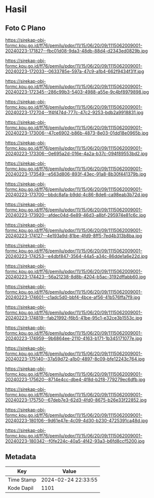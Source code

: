 # Hasil

## Foto C Plano

https://sirekap-obj-formc.kpu.go.id/ff76/pemilu/pdpr/11/15/06/20/09/1115062009001-20240223-171827--fbc01d08-9da3-48db-88d4-d2343ed0829b.jpg

https://sirekap-obj-formc.kpu.go.id/ff76/pemilu/pdpr/11/15/06/20/09/1115062009001-20240223-172033--0633785e-597a-47c9-a1b4-662f9434f31f.jpg

https://sirekap-obj-formc.kpu.go.id/ff76/pemilu/pdpr/11/15/06/20/09/1115062009001-20240223-172345--286c99b3-5403-4988-a55e-9c4bf8979898.jpg

https://sirekap-obj-formc.kpu.go.id/ff76/pemilu/pdpr/11/15/06/20/09/1115062009001-20240223-172704--1f4f474d-777c-47c2-9253-bdb2a9918831.jpg

https://sirekap-obj-formc.kpu.go.id/ff76/pemilu/pdpr/11/15/06/20/09/1115062009001-20240223-173006--47ce6902-b86b-4873-8e03-01dd18e0965b.jpg

https://sirekap-obj-formc.kpu.go.id/ff76/pemilu/pdpr/11/15/06/20/09/1115062009001-20240223-173306--0e695a2d-016e-4a2a-b37c-094f89553bd2.jpg

https://sirekap-obj-formc.kpu.go.id/ff76/pemilu/pdpr/11/15/06/20/09/1115062009001-20240223-173549--e563d806-893f-43ec-91a8-8b30f441379b.jpg

https://sirekap-obj-formc.kpu.go.id/ff76/pemilu/pdpr/11/15/06/20/09/1115062009001-20240223-173700--bbdc8afa-b9dd-4c86-8de6-ca98eab3b72d.jpg

https://sirekap-obj-formc.kpu.go.id/ff76/pemilu/pdpr/11/15/06/20/09/1115062009001-20240223-173920--afdec04d-6e89-46d3-a8bf-295974e81c6c.jpg

https://sirekap-obj-formc.kpu.go.id/ff76/pemilu/pdpr/11/15/06/20/09/1115062009001-20240223-174127--4e193a9d-81be-4fd9-8ff5-7ed4b313b8ba.jpg

https://sirekap-obj-formc.kpu.go.id/ff76/pemilu/pdpr/11/15/06/20/09/1115062009001-20240223-174253--e4dbf847-3564-44a5-a34c-86dde1a6e22d.jpg

https://sirekap-obj-formc.kpu.go.id/ff76/pemilu/pdpr/11/15/06/20/09/1115062009001-20240223-174423--56a21238-8d8b-4204-b5ac-3192dffabb60.jpg

https://sirekap-obj-formc.kpu.go.id/ff76/pemilu/pdpr/11/15/06/20/09/1115062009001-20240223-174601--c1adc5d0-bbf4-4bce-af56-41b576ffa7f9.jpg

https://sirekap-obj-formc.kpu.go.id/ff76/pemilu/pdpr/11/15/06/20/09/1115062009001-20240223-174819--fab21992-f6b5-41be-95c1-e32ce3b1553c.jpg

https://sirekap-obj-formc.kpu.go.id/ff76/pemilu/pdpr/11/15/06/20/09/1115062009001-20240223-174959--9b6864ee-2110-4163-b171-1b345171077e.jpg

https://sirekap-obj-formc.kpu.go.id/ff76/pemilu/pdpr/11/15/06/20/09/1115062009001-20240223-175140--37a59d72-a1b0-4897-8c09-bfe12243c764.jpg

https://sirekap-obj-formc.kpu.go.id/ff76/pemilu/pdpr/11/15/06/20/09/1115062009001-20240223-175620--8714e4cc-dbe4-4f8d-b2f8-779279ec6dfb.jpg

https://sirekap-obj-formc.kpu.go.id/ff76/pemilu/pdpr/11/15/06/20/09/1115062009001-20240223-175750--67deb7e3-62d3-4fd0-8675-b26e33f22852.jpg

https://sirekap-obj-formc.kpu.go.id/ff76/pemilu/pdpr/11/15/06/20/09/1115062009001-20240223-180106--9d61e47e-4c09-4d30-b230-4725391ca48d.jpg

https://sirekap-obj-formc.kpu.go.id/ff76/pemilu/pdpr/11/15/06/20/09/1115062009001-20240223-180342--f0fe224c-40a5-4f42-93a3-b6fd8ccf5200.jpg


## Metadata

| Key        | Value               |
| ---------- | ------------------- |
| Time Stamp | 2024-02-24 22:33:55 |
| Kode Dapil | 1101                |




